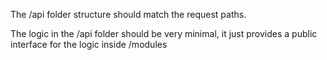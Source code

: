The /api folder structure should match the request paths.

The logic in the /api folder should be very minimal, it just provides a public interface for the logic inside /modules